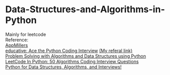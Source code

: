 # Data-Structures-and-Algorithms-in-Python
Mainly for leetcode<br/>
Reference:<br/>
[AppMillers](https://www.appmillers.com)<br/>
[educative: Ace the Python Coding Interview](https://www.educative.io/path/ace-python-coding-interview) [ (My referal link)](https://educative.io/signup?referralCode=chqzy99-RMxRqBVG70Y)<br/>
[Problem Solving with Algorithms and Data Structures using Python](https://runestone.academy/runestone/books/published/pythonds3/index.html)<br/>
[LeetCode In Python: 50 Algorithms Coding Interview Questions](https://www.udemy.com/course/leetcode-in-python-50-algorithms-coding-interview-questions)<br/>
[Python for Data Structures, Algorithms, and Interviews!](https://www.udemy.com/course/python-for-data-structures-algorithms-and-interviews/)<br/>
